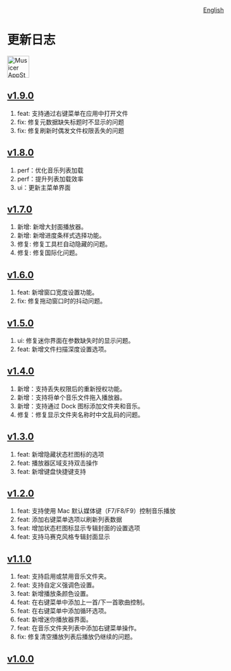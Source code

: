 <p align="right">
  <a href="./CHANGELOG.md">English</a>
</p>
<!--rehype:style=float: right; bottom: -36px; position: relative;-->

更新日志
===

<a target="_blank" href="https://apps.apple.com/app/musicer/6745227444" title="Musicer for macOS">
<img alt="Musicer AppStore" src="https://jaywcjlove.github.io/sb/download/macos.svg" height="51">
</a>

## [v1.9.0](https://github.com/jaywcjlove/musicer/releases/tag/v1.9.0)

1. feat: 支持通过右键菜单在应用中打开文件
2. fix: 修复元数据缺失标题时不显示的问题
3. fix: 修复刷新时偶发文件权限丢失的问题

## [v1.8.0](https://github.com/jaywcjlove/musicer/releases/tag/v1.8.0)

1. perf：优化音乐列表加载
2. perf：提升列表加载效率
3. ui：更新主菜单界面

## [v1.7.0](https://github.com/jaywcjlove/musicer/releases/tag/v1.7.0)

1. 新增: 新增大封面播放器。
2. 新增: 新增进度条样式选择功能。
3. 修复: 修复工具栏自动隐藏的问题。
4. 修复: 修复国际化问题。

## [v1.6.0](https://github.com/jaywcjlove/musicer/releases/tag/v1.6.0)

1. feat: 新增窗口宽度设置功能。
2. fix: 修复拖动窗口时的抖动问题。

## [v1.5.0](https://github.com/jaywcjlove/musicer/releases/tag/v1.5.0)

1. ui: 修复迷你界面在参数缺失时的显示问题。
2. feat: 新增文件扫描深度设置选项。

## [v1.4.0](https://github.com/jaywcjlove/musicer/releases/tag/v1.4.0)

1. 新增：支持丢失权限后的重新授权功能。
2. 新增：支持将单个音乐文件拖入播放器。
3. 新增：支持通过 Dock 图标添加文件夹和音乐。
4. 修复：修复显示文件夹名称时中文乱码的问题。

## [v1.3.0](https://github.com/jaywcjlove/musicer/releases/tag/v1.3.0)

1. feat: 新增隐藏状态栏图标的选项
2. feat: 播放器区域支持双击操作
3. feat: 新增键盘快捷键支持

## [v1.2.0](https://github.com/jaywcjlove/musicer/releases/tag/v1.2.0)

1. feat: 支持使用 Mac 默认媒体键（F7/F8/F9）控制音乐播放
2. feat: 添加右键菜单选项以刷新列表数据
3. feat: 增加状态栏图标显示专辑封面的设置选项
4. feat: 支持马赛克风格专辑封面显示

## [v1.1.0](https://github.com/jaywcjlove/musicer/releases/tag/v1.1.0)

1. feat: 支持启用或禁用音乐文件夹。
2. feat: 支持自定义强调色设置。
3. feat: 新增播放条颜色设置。
4. feat: 在右键菜单中添加上一首/下一首歌曲控制。
5. feat: 在右键菜单中添加循环选项。
6. feat: 新增迷你播放器界面。
7. feat: 在音乐文件夹列表中添加右键菜单操作。
8. fix: 修复清空播放列表后播放仍继续的问题。

## [v1.0.0](https://github.com/jaywcjlove/musicer/releases/tag/v1.0.0)
